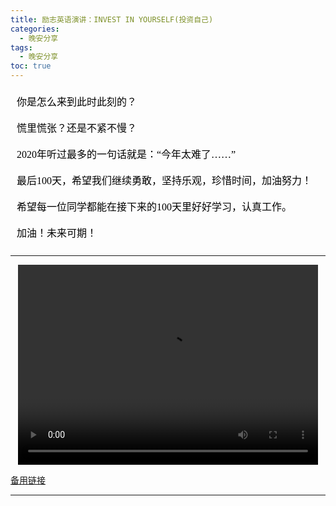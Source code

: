 ```yaml
---
title: 励志英语演讲：INVEST IN YOURSELF(投资自己)
categories:
  - 晚安分享
tags:
  - 晚安分享
toc: true 
---
```




<!-- 你是怎么来到此时此刻的？

慌里慌张？还是不紧不慢？

2020年听过最多的一句话就是：“今年太难了……”

最后100天，希望我们继续勇敢，坚持乐观，珍惜时间，加油努力！

希望每一位同学都能在接下来的100天里好好学习，认真工作。

加油！未来可期！ -->


<section id="nice" data-tool="mdnice编辑器" data-website="https://www.mdnice.com" style="font-size: 16px; color: black; padding: 0 10px; line-height: 1.6; word-spacing: 0px; letter-spacing: 0px; word-break: break-word; word-wrap: break-word; text-align: left; font-family: Optima-Regular, Optima, PingFangSC-light, PingFangTC-light, 'PingFang SC', Cambria, Cochin, Georgia, Times, 'Times New Roman', serif;"><p data-tool="mdnice编辑器" style="font-size: 16px; padding-top: 8px; padding-bottom: 8px; margin: 0; line-height: 26px; color: black;">你是怎么来到此时此刻的？</p>
<p data-tool="mdnice编辑器" style="font-size: 16px; padding-top: 8px; padding-bottom: 8px; margin: 0; line-height: 26px; color: black;">慌里慌张？还是不紧不慢？</p>
<p data-tool="mdnice编辑器" style="font-size: 16px; padding-top: 8px; padding-bottom: 8px; margin: 0; line-height: 26px; color: black;">2020年听过最多的一句话就是：“今年太难了……”</p>
<p data-tool="mdnice编辑器" style="font-size: 16px; padding-top: 8px; padding-bottom: 8px; margin: 0; line-height: 26px; color: black;">最后100天，希望我们继续勇敢，坚持乐观，珍惜时间，加油努力！</p>
<p data-tool="mdnice编辑器" style="font-size: 16px; padding-top: 8px; padding-bottom: 8px; margin: 0; line-height: 26px; color: black;">希望每一位同学都能在接下来的100天里好好学习，认真工作。</p>
<p data-tool="mdnice编辑器" style="font-size: 16px; padding-top: 8px; padding-bottom: 8px; margin: 0; line-height: 26px; color: black;">加油！未来可期！</p>
</section>

---

<p style="text-align:center">
   <video width="480" height="320" controls>
       <source src="/video/123.mp4">
   </video>
</p>
 <p><a href="/video/123.mp4">备用链接</a></p>
 
---






